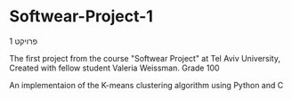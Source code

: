 # Softwear-Project-1
פרויקט 1 

The first project from the course "Softwear Project" at Tel Aviv University, Created with fellow student Valeria Weissman.
Grade 100

An implementaion of the K-means clustering algorithm using Python and C

